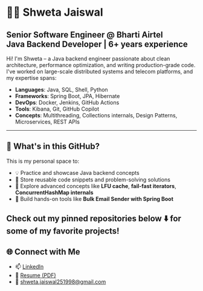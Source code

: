 # 👩‍💻 Shweta Jaiswal

**Senior Software Engineer @ Bharti Airtel**  
**Java Backend Developer | 6+ years experience**
---

Hi! I'm Shweta – a Java backend engineer passionate about clean architecture, performance optimization, and writing production-grade code. I've worked on large-scale distributed systems and telecom platforms, and my expertise spans:

- **Languages**: Java, SQL, Shell, Python
- **Frameworks**: Spring Boot, JPA, Hibernate
- **DevOps**: Docker, Jenkins, GitHub Actions
- **Tools**: Kibana, Git, GitHub Copilot
- **Concepts**: Multithreading, Collections internals, Design Patterns, Microservices, REST APIs

---

## 📌 What's in this GitHub?

This is my personal space to:
- 💡 Practice and showcase Java backend concepts
- 📁 Store reusable code snippets and problem-solving solutions
- 🧪 Explore advanced concepts like **LFU cache**, **fail-fast iterators**, **ConcurrentHashMap internals**
- 📧 Build hands-on tools like **Bulk Email Sender with Spring Boot**

Check out my pinned repositories below ⬇️ for some of my favorite projects!
---

## 🌐 Connect with Me

- 📫 [LinkedIn](https://www.linkedin.com/in/shweta-kumari-2509/)
- 💼 [Resume (PDF)](https://github.com/your-profile/resume.pdf)
- 📨 shweta.jaiswal251998@gmail.com
